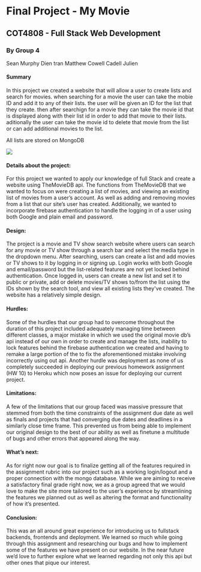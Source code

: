 # Final Project - My Movie
## COT4808 - Full Stack Web Development
### By Group 4

Sean Murphy
Dien tran
Matthew Cowell
Cadell Julien

#### Summary

In this project we created a website that will allow a user to create lists and search for movies. when searching for a movie the user can take the mobie ID and add it to any of their lists.
the user will be given an ID for the list that they create.
then after searchign for a movie they can take the movie id that is displayed along with their list id in order to add that movie to their lists.
aditionally the user can take the movie id to delete that movie from the list or can add additional movies to the list.

All lists are stored on MongoDB 

![](https://github.com/cop4808-spring-2023-fullstack-web/final-project-group4/blob/main/views/pictures/homePage.png)


#### Details about the project:
For this project we wanted to apply our knowledge of full Stack and create a website
using TheMovieDB api. The functions from TheMovieDB that we wanted to focus on
were creating a list of movies, and viewing an existing list of movies from a user’s
account. As well as adding and removing movies from a list that our site’s user has
created. Additionally, we wanted to incorporate firebase authentication to handle the
logging in of a user using both Google and plain email and password.
#### Design:
The project is a movie and TV show search website where users can search for any movie or TV show through a search bar and select the media type in the dropdown menu. After searching, users can create a list and add movies or TV shows to it by logging in or signing up. Login works with both Google and email/password but the list-related features are not yet locked behind authentication. Once logged in, users can create a new list and set it to public or private, add or delete movies/TV shows to/from the list using the IDs shown by the search tool, and view all existing lists they've created. The website has a relatively simple design.
#### Hurdles:
Some of the hurdles that our group had to overcome throughout the duration of this
project included adequately managing time between different classes, a major mistake in
which we used the original movie db’s api instead of our own in order to create and
manage the lists, inability to lock features behind the firebase authentication we created
and having to remake a large portion of the to fix the aforementioned mistake involving
incorrectly using out api. Another hurdle was deployment as none of us completely
succeeded in deploying our previous homework assignment (HW 10) to Heroku which
now poses an issue for deploying our current project.

#### Limitations:
A few of the limitations that our group faced was massive pressure that stemmed from
both the time constraints of the assignment due date as well as finals and projects that had
converging due dates and deadlines in a similarly close time frame. This prevented us
from being able to implement our original design to the best of our ability as well as
finetune a multitude of bugs and other errors that appeared along the way.

#### What’s next:
As for right now our goal is to finalize getting all of the features required in the
assignment rubric into our project such as a working login/logout and a proper
connection with the mongo database. While we are aiming to receive a satisfactory final
grade right now, we as a group agreed that we would love to make the site more tailored
to the user’s experience by streamlining the features we planned out as well as altering
the format and functionality of how it’s presented.

#### Conclusion:
This was an all around great experience for introducing us to fullstack backends,
frontends and deployment. We learned so much while going through this assignment and
researching our bugs and how to implement some of the features we have present on our
website. In the near future we’d love to further explore what we learned regarding not
only this api but other ones that pique our interest.